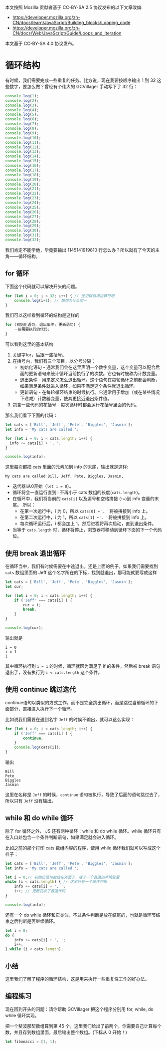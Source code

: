 本文按照 Mozilla 贡献者基于 CC-BY-SA 2.5 协议发布的以下文章改编:

- <https://developer.mozilla.org/zh-CN/docs/learn/JavaScript/Building_blocks/Looping_code>
- <https://developer.mozilla.org/zh-CN/docs/Web/JavaScript/Guide/Loops_and_iteration>

本文基于 CC-BY-SA 4.0 协议发布。

# 循环结构

有时候，我们需要完成一些重复的任务。比方说，现在我要按顺序输出 1 到 32 这些数字，要怎么做？曾经有个伟大的 GCVillager 手动写下了 32 行：

``` js 
console.log(1);
console.log(2);
console.log(3);
console.log(4);
console.log(5);
console.log(6);
console.log(7);
console.log(8);
console.log(9);
console.log(10);
console.log(11);
console.log(12);
console.log(13);
console.log(14);
console.log(15);
console.log(16);
console.log(17);
console.log(18);
console.log(19);
console.log(20);
console.log(21);
console.log(22);
console.log(23);
console.log(24);
console.log(25);
console.log(26);
console.log(27);
console.log(28);
console.log(29);
console.log(30);
console.log(31);
console.log(32);
```

我们肯定不能学他，毕竟要输出 1145141919810 行怎么办？所以就有了今天的主角——循环结构。

## for 循环

下面这个代码就可以解决开头的问题。

``` js
for (let i = 0; i < 32; i++) { // 还记得自增运算符吧
    console.log(i+1); // 想想为什么加一
}
```

我们可以这样看到循环的结构是这样的

``` js
for (初始化语句; 退出条件; 更新语句) {
    一些需要执行的代码;
}
```

可以看到这里的基本结构

1. 关键字for，后跟一些括号。
2. 在括号内，我们有三个项目，以分号分隔：
    - 初始化语句 - 通常我们会在这里声明一个数字变量，这个变量可以配合后面的更新语句来统计循环当前执行了的次数。它也有时被称为计数变量。
    - 退出条件 - 用来定义怎么退出循环。这个语句在每轮循环之前都会判断，如果满足条件就进入循环，如果不满足这个条件就退出循环。
    - 更新语句 - 在每轮循环结束的时候执行。它通常用于增加（或在某些情况下递减）计数器变量，使其更接近退出条件值。
3. 包含一些代码的花括号 - 每次循环时都会运行花括号里面的代码。

那么我们看下下面的代码：

``` js
let cats = ['Bill', 'Jeff', 'Pete', 'Biggles', 'Jasmin'];
let info = 'My cats are called ';

for (let i = 0; i < cats.length; i++) {
  info += cats[i] + ', ';
}

console.log(info);
```

这里每次都把 cats 里面的元素加到 info 的末尾，输出就是这样:

``` text
My cats are called Bill, Jeff, Pete, Biggles, Jasmin,
```

- 迭代器i从0开始（`let i = 0`）。
- 循环将会一直运行直到 i 不再小于 cats 数组的长度(`cats.length`)。
- 在循环中，我们将当前的 `cats[i]` 以及逗号和空格拼接 (`+=`)到 info 变量的末尾。 所以：
    - 在第一次运行中，i 为 0，所以 `cats[0] +'，'` 将被拼接到 info 上。
    - 在第二次运行中，i 为 1，所以 `cats[1] +'，'` 将被拼接到 info 上。
    - 每次循环运行后，i 都会加上 1，然后进程将再次启动，直到退出条件。
- 当等于 `cats.length` 时，循环将停止，浏览器将移动到循环下面的下一个代码位。

## 使用 break 退出循环

在循环当中，我们有时候需要在中途退出。还是上面的例子，如果我们需要找到 `cats` 数组里面的 Jeff 这个名字所在的下标，找到就退出，那可能就要写成这样

``` js
let cats = ['Bill', 'Jeff', 'Pete', 'Biggles', 'Jasmin'];
let cur;

for (let i = 0; i < cats.length; i++) {
    if ('Jeff' === cats[i] ) {
        cur = i;
        break;
    }
}

console.log(cur);
```

输出就是

``` text
i = 0
i = 1
1
```

其中循环执行到 `i = 1` 的时候，循环就因为满足了 if 的条件，然后被 break 语句退出了，没有执行到 `i < cats.length` 这个条件。

## 使用 continue 跳过迭代

continue语句以类似的方式工作，而不是完全跳出循环，而是跳过当前循环的下面部分，直接进入执行下一个循环。

比如说我们需要在遇到名字 `Jeff` 的时候不输出，就可以这么实现：

``` js
for (let i = 0; i < cats.length; i++) {
    if ('Jeff' === cats[i] ) {
        continue;
    }
    console.log(cats[i]);
}
```

输出

``` text
Bill
Pete
Biggles
Jasmin
```

这里在名称是 `Jeff` 的时候，`continue` 语句被执行，导致了后面的语句跳过去了，所以只有 `Jeff` 没有输出。

## while 和 do while 循环

除了 for 循环之外， JS 还有两种循环：while 和 do while 循环。while 循环只有在入口处包含一个条件判断语句，如果满足就会进入循环。

比如之前的那个打印 cats 数组内容的程序，使用 while 循环我们就可以写成这个样子：

``` js
let cats = ['Bill', 'Jeff', 'Pete', 'Biggles', 'Jasmin'];
let info = 'My cats are called ';

let i = 0;// 初始化语句被放在外面了，成了一个普通的声明变量
while (i < cats.length) { // 这里只有一个条件判断
    info += cats[i] + ', ';
    i++; // 更新变成了普通代码
}

console.log(info);
```

还有一个 do while 循环和它类似，不过条件判断是放在结尾的，也就是循环节结束之后判断是否继续循环。

``` js
let i = 0;
do {
    info += cats[i] + ', ';
    i++;
} while (i < cats.length);
```

## 小结

这里我们了解了程序的循环结构，这是用来执行一些重复性工作的好办法。

## 编程练习

现在回到开头的问题：请你帮助 GCVillager 把这个程序分别用 for, while, do while 循环实现。

把一个斐波那契数组算到第 45 个，这里我们给出了前两个，你需要自己计算每个数，并且存到数组里面，最后输出整个数组。(下标从 0 开始！)

```js
let fibonacci = [1, 1];
```
